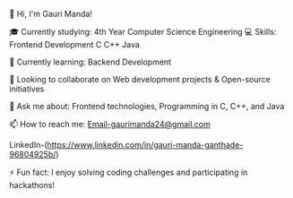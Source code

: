 👋 Hi, I'm Gauri Manda!

🎓 Currently studying: 
   4th Year Computer Science Engineering
💻 Skills: Frontend Development
          C
          C++
          Java
          
🌱 Currently learning: Backend Development

👯 Looking to collaborate on Web development projects & Open-source initiatives

💬 Ask me about: Frontend technologies, Programming in C, C++, and Java

📫 How to reach me: Email-gaurimanda24@gmail.com

   LinkedIn-(https://www.linkedin.com/in/gauri-manda-ganthade-96804925b/)

                    
⚡ Fun fact: I enjoy solving coding challenges and participating in hackathons!


<!---
GauriManda/GauriManda is a ✨ special ✨ repository because its `README.md` (this file) appears on your GitHub profile.
You can click the Preview link to take a look at your changes.
--->
